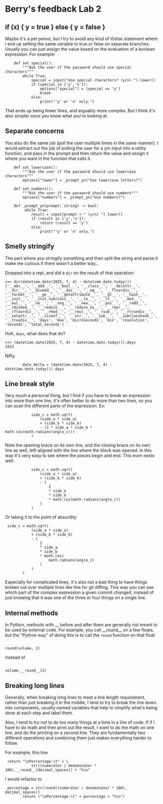 # Berry's feedback Lab 2

## if (x) { y = true } else { y = false }

Maybe it's a pet peeve, but I try to avoid any kind of if/else statement where I end up setting the same variable to true or false on separate branches. Usually you can just assign the value based on the evaluation of a boolean expression. For example:

```
    def set_special():
        """Ask the user if the password should use special characters"""
        while True:
            special = input("Use special characters? (y/n) ").lower()
            if (special in ['y','n']):
                options["special"] = (special == 'y')
                break
            else:
                print("'y' or 'n' only.")
```

That ends up being fewer lines, and arguably more complex. But I think it's also simpler once you know what you're looking at.

## Separate concerns

You also do the same job (poll the user multiple times in the same manner). I would extract out the job of polling the user for a y/n input into a utility function, and pass in the prompt and then return the value and assign it where you want in the function that calls it.

```
    def set_lowercase():
        """Ask the user if the password should use lowercase characters"""
        options["lower"] = _prompt_yn("Use lowercase letters?")

    def set_numbers():
        """Ask the user if the password should use numbers"""
        options["numbers"] = _prompt_yn("Use numbers?")

    def _prompt_yn(prompt: string) -> bool:
         while True:
            result = input(prompt + " (y/n) ").lower()
            if (result in ['y','n']):
                return (result == 'y')
            else:
                print("'y' or 'n' only.")
```

## Smelly stringify

The part where you stringify something and then split the string and parse it make me curious if there wasn't a better way...

Dropped into a repl, and did a `dir` on the result of that operation:

```
>>> dir(datetime.date(2025, 7, 4) - datetime.date.today())
['__abs__', '__add__', '__bool__', '__class__', '__delattr__', '__dir__', '__divmod__', '__doc__', '__eq__', '__floordiv__', '__format__', '__ge__', '__getattribute__', '__gt__', '__hash__', '__init__', '__init_subclass__', '__le__', '__lt__', '__mod__', '__mul__', '__ne__', '__neg__', '__new__', '__pos__', '__radd__', '__rdivmod__', '__reduce__', '__reduce_ex__', '__repr__', '__rfloordiv__', '__rmod__', '__rmul__', '__rsub__', '__rtruediv__', '__setattr__', '__sizeof__', '__str__', '__sub__', '__subclasshook__', '__truediv__', 'days', 'max', 'microseconds', 'min', 'resolution', 'seconds', 'total_seconds']
```

Huh, `days`, what does that do?

```
>>> (datetime.date(2025, 7, 4) - datetime.date.today()).days
1553
```

Nifty.

```
        date_delta = (datetime.date(2025, 7, 4) - datetime.date.today()).days
```

## Line break style

Very much a personal thing, but I find if you have to break an expression into more than one line, it's often better to do more than two lines, so you can scan the different parts of the expression. Ex:

```
            side_c = math.sqrt(
                (side_a * side_a) 
                + (side_b * side_b) 
                - (2 * side_a * side_b * math.cos(math.radians(angle_c)))
            )
```

Note the opening brace on its own line, and the closing brace on its own line as well, left-aligned with the line where the block was opened. In this way it's very easy to see where the pieces begin and end. This even nests well:

```
            side_c = math.sqrt(
                (side_a * side_a) 
                + (side_b * side_b) 
                - (
                    2 
                    * side_a 
                    * side_b 
                    * math.cos(math.radians(angle_c))
                )
            )
```

Or taking it to the point of absurdity

```
 side_c = math.sqrt(
            (side_a * side_a) 
            + (side_b * side_b) 
            - (
                2 
                * side_a 
                * side_b 
                * math.cos(
                    math.radians(angle_c)
                )
            )
        ) 
```


Especially for complicated lines, it's also not a bad thing to have things broken out over multiple lines like this for git diffing. This way you can see which part of the complex expression a given commit changed, instead of just knowing that it was one of the three or four things on a single line.

## Internal methods

In Python, methods with __ before and after them are generally not meant to be used by external code. For example, you call \_\_round__ on a few floats, but the "Python way" of doing this is to call the `round` function on that float:

```

round(volume, 2)

```
instead of

```

volume.__round__(2)

```
## Breaking long lines
Generally, when breaking long lines to meet a line length requirement, rather than just breaking it in the middle, I tend to try to break the line down into components, usually named variables that help to simplify what's being done at each step and label them.

Also, I tend to try not to do too many things at a time in a line of code. If if I have to do math and then print out the result, I want to do the math on one line, and do the printing on a second line. They are fundamentally two different operations and combining them just makes everything harder to follow.

For example, this line


```
 return "\nPercentage:\t" + \
            str((numerator / denominator * 100).__round__(decimal_spaces)) + "%\n" 
```

I would refactor to


```
 percentage = str(round((numerator / denominator * 100), decimal_spaces))
        return ("\nPercentage:\t" + percentage + "%\n") 
```
